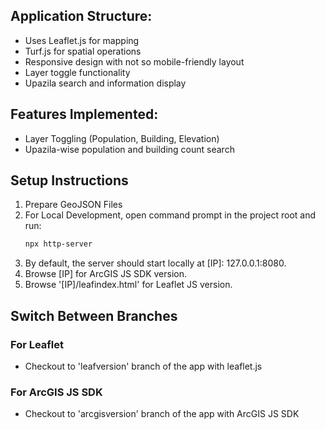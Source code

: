 ## Application Structure:

- Uses Leaflet.js for mapping
- Turf.js for spatial operations
- Responsive design with not so mobile-friendly layout
- Layer toggle functionality
- Upazila search and information display

## Features Implemented:

- Layer Toggling (Population, Building, Elevation)
- Upazila-wise population and building count search

## Setup Instructions
1. Prepare GeoJSON Files
2. For Local Development, open command prompt in the project root and run: 
   ```bash
   npx http-server
   ```
3. By default, the server should start locally at [IP]: 127.0.0.1:8080. 
4. Browse [IP] for ArcGIS JS SDK version.
5. Browse '[IP]/leafindex.html' for Leaflet JS version.

## Switch Between Branches
### For Leaflet
- Checkout to 'leafversion' branch of the app with leaflet.js
### For ArcGIS JS SDK
- Checkout to 'arcgisversion' branch of the app with ArcGIS JS SDK
